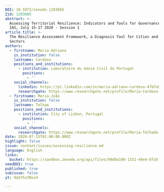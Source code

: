 ```yaml
---
DOI: 10.5072/zenodo.1203665
Zid: 1203665
abstract: >-
  Assessing Territorial Resilience: Indicators and Tools for Governance, Paris
  IAS, July 15-17 2020 - Session 1
article_title: >-
  The Resilience Assessment Framework, a Diagnosis Tool for Cities and Strategic
  Sectors
authors:
  - firstname: Maria-Adriana
    is_institution: false
    lastname: Cardoso
    positions_and_institutions:
      - institution: Laboratoire du Génie Civil du Portugal
        positions:
          - ''
    social_channels:
      linkedin: https://pt.linkedin.com/in/maria-adriana-cardoso-47b7a911
      researchgate: https://www.researchgate.net/profile/Maria-Cardoso-21
  - firstname: Maria-João
    is_institution: false
    lastname: Telhao
    positions_and_institutions:
      - institution: City of Lisbon, Portugal
        positions:
          - ''
    social_channels:
      researchgate: https://www.researchgate.net/profile/Maria-Telhado
date: 2020-07-15T01:00:00.000Z
highlight: false
issue: content/issues/assessing-resilience.md
language: English
links:
  bucket: https://sandbox.zenodo.org/api/files/99d0a100-1151-49e4-8fa5-b988121e8410
needDOI: true
published: true
subissue: false
yt: Hq5Yhz3Nxz4

---
```








<Youtube yt="Hq5Yhz3Nxz4" caption="Le Resilience Assessment Framework, un outil de diagnostic"></Youtube>